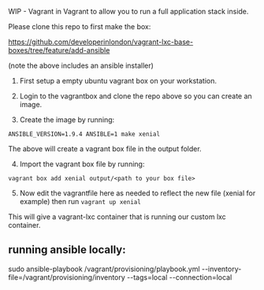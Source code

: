 WIP - Vagrant in Vagrant to allow you to run a full application stack inside.

Please clone this repo to first make the box:

https://github.com/developerinlondon/vagrant-lxc-base-boxes/tree/feature/add-ansible

(note the above includes an ansible installer)

1) First setup a empty ubuntu vagrant box on your workstation.

2) Login to the vagrantbox and clone the repo above so you can create an image.

3) Create the image by running:

  `ANSIBLE_VERSION=1.9.4 ANSIBLE=1 make xenial`

  The above will create a vagrant box file in the output folder.

4) Import the vagrant box file by running:

  `vagrant box add xenial output/<path to your box file>`

5) Now edit the vagrantfile here as needed to reflect the new file (xenial for example) then run `vagrant up xenial`

This will give a vagrant-lxc container that is running our custom lxc container.

running ansible locally:
------------------------
sudo ansible-playbook /vagrant/provisioning/playbook.yml --inventory-file=/vagrant/provisioning/inventory --tags=local --connection=local